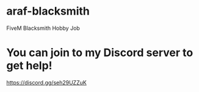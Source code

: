# araf-blacksmith
FiveM Blacksmith Hobby Job

# You can join to my Discord server to get help!
https://discord.gg/seh29UZZuK
